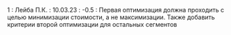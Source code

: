 1 : Лейба П.К. : 10.03.23 : -0.5 : Первая оптимизация должна проходить с целью минимизации стоимости, а не максимизации. Также добавить критерии второй оптимизации для остальных сегментов
